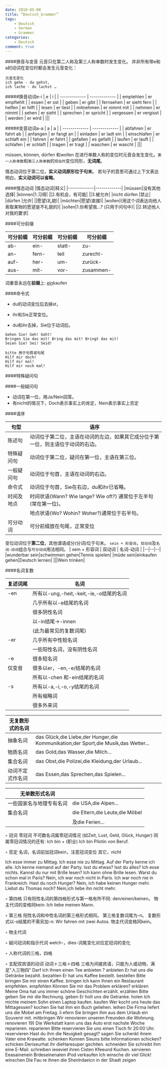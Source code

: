 ```yaml
---
date: 2018-05-08
title: “Deutsch_Grammer”
tags:
    - Deutsch
    - German
    - Grammer
categories:
    - Deutsch
comment: true 
---
```


####换音与变音
元音只在第二人称及第三人称单数时发生变化。 
并非所有带e和a的动词在变位时都会发生元音变化：
```
元音无变化
ich gehe - du gehst, 
ich lache - du lachst …
```
#####换音动词e-i
| e | i |
| ------------- | ------------- |
| emptehlen | er empfiehlt |
| essen | er sst |
| geben | er gibt |
| fernsehen | er sieht fern |
| helfen | er hilft |
| lesen | er liest |
| mitnehmen | er nimmt mit |
| nehmen | er nimmt |
| sehen | er sieht |
| sprechen | er spricht |
| vergessen | er vergisst |
| werden | er wird |
|||


#####变音动词a-a
| a | a |
| ------------- | ------------- |
| abfahren | er fahrt ab |
| anfangen | er fangt an |
| einladen | er ladt ein |
| einschlafen | er schlaft ein |
| fahren | er fahrt |
| gefallen | es gefallt |
| laufen | er lauft |
| schlafen | er schlaft |
| tragen | er tragt |
| waschen | er wascht |
|||

müssen, können, dürfen 和wollen 在进行单数人称的变位时元音会发生变化。`第一人称单数`和`第三人称单数`的`现在时`变位同形，**无词尾**。

情态动词位于第二位，**实义动词原形位于句末**。
若句子的意思可通过上下文表达明白，**实义动词可以省略**。

####情态动词
|情态动词|释义|
|-------------|-------------|
|müssen|没有其他选择|
|können|1.习得|
||2.有机会，有可能|
||3.被允许|
|nicht dürfen |禁止|
|dürfen |允许|
||愿望(礼貌)|
|möchten|愿望(直接)|
|wollen|(用这个词表达向他人索取某物的愿望是不礼貌的)|
|sollen|1.你希望我...? (只用于问句中)|
||2.转述他人对我的要求|

####可分前缀

|可分前缀| 可分前缀 |可分前缀|可分前缀|
|--|--|--|--|
|ab-|ein-|statt-|zu-|
|an-|fern-|teil|zurecht-|
|auf-|her-|um-|zurück-|
|aus-|mit-|vor-|zusammen-|
词重音永远在**前缀**上: <u>ein</u>kaufen

####命令式

+ du的动词变位后去掉st，


+ ihr和Sie正常变位。
+ du和ihr去掉，Sie位于动词后。

```
Gehen Sie! Geh! Geht!
Bringen Sie das mit! Bring das mit! Bringt das mit!
Seien Sie! Sei! Seid!
```

``` 
bitte 用于句首或句尾
Hilf mir doch!
Hilf mir mal!
Hilf mir noch mal!
```



####特殊疑问句

####一般疑问句

+ 动词在第一位，用Ja/Nein回答。
+ 有nicht的情况下，Doch表示事实上的肯定，Nein表示事实上否定

####语序

|句型|语序|
|--|--|
|陈述句|动词位于第二位，主语在动词的左边，如果其它成分位于第一位，则主语位于动词的右边。|
|特殊疑问句|动词位于第二位，疑问在第一位，主语在第三位。|
|一般疑问句|动词位于句首，主语在动词的右边。|
|命令式|动词位于句首，Sie在右边，du和ihr已省略。|
|时间及地点|时间状语(Wann? Wie lange? Wie oft?) 通常位于左半句(常在第一位)。|
||地点状语(Wo? Wohin? Woher?)通常位于右半句。|
|可分动词|可分前缀放在句尾，正常变位|

变位动词位于**第二位**，其他谓语成分(分词)位于句末。
`sein + 形容词`，`双动词`及`名词-动词`组合与`可分动词`用法相同。
| sein + 形容词 | 双动词 | 名词-动词 |
|--|--|--|
|wunderbar sein|schwimmen gehen|Tennis spielen|
|müde sein|einkaufen gehen|Deutsch lernen|
|||Wein trinken|

####名词复数

| 复述词尾 | 名词                                    |
| -------- | --------------------------------------- |
| -en      | 所有以-ung,-heit,-keit,-ie,-o结尾的名词 |
|          | 几乎所有以-e结尾的名词                  |
|          | 很多阴性名词                            |
|          | 以-in结尾→-innen                        |
|          | (此为最常见的复数词尾)                  |
| -er      | 几乎所有中性短名词                      |
|          | 一些阳性名词，没有阴性名词              |
| -e       | 很多短名词                              |
| 仅变音   | 很多以er，-en,-e/结尾的名词             |
||所有以-chen 和-ein结尾的名词|
|-s|所有以-a,-i,-o,-y结尾的名词|
||所有缩略词|
||很多外来词|

|无复数形式的名词| |
|--|--|
|抽象名词|das Glück,die Liebe,der Hunger,die Kommunikation,der Sport,die Musik,das Wetter...|
|物质名词|das Gold,das Wasser,die Milch...|
|集合名词|das Obst,die Polizei,die Kleidung,der Urlaub...|
|动词不定式作名词|das Essen,das Sprechen,das Spielen...|


| 无单数形式名词|          |
| --- | -- |
| 一些国家名与地理专有名词 | die USA,die Alpen...           |
| 集合名词     | die Eltern,die Leute,die Möbel |
|           | 及die Ferien...       |

◦	冠词
零冠词
不可数名词属零冠词情况
(如Zeit, Lust, Geld, Glück, Hunger)
同属零冠词情况的还有:
Ich bin + (职业)
Ich bin Pilotin von Beruf.

◦	否定
名词，名词前加冠词kein，注意冠词变位
其它，nicht

Ich esse immer zu Mittag. lch esse nie zu Mittag.
Auf der Party kenne ich alle. lch kenne niemand auf der Party.
Isst du etwas? Isst du alles? lch esse nichts.
Kannst du nur mit Brille lesen? Ich kann ohne Brille lesen.
Warst du schon mal in Paris? Nein, ich war noch nicht in Paris. Ich war noch nie in Frankreich.
Hast du noch Hunger? Nein, ich habe keinen Hunger mehr.
Liebst du Thomas noch? Nein,ich liebe ihn nicht mehr.

◦	第四格
只有阳性名词的第四格形式与第一格有所不同: den/einen/keinen。
物主代词的变格同kein: Ich liebe meinen Mann.

◦	第三格
阳性名词和中性名词的第三格形式相同。
第三格复数词尾为-n。
复数形式以-s结尾的不需另加-n: Wir fahren mit zwei Autos.
物主代词变格同kein。

◦	物主代词

◦	疑问冠词和指示代词
welch-，dies-词尾变化对应定冠词的变化

◦	人称代词的三格，四格

◦	支配双宾语的动词
动词＋三格＋四格
三格为间接宾语，只能为人或动物，满足"人三物四"
Darf ich Ihnen einen Tee anbieten ? 
anbieten
Er hat uns die Getränke bezahlt.
bezahlen
Er hat uns Kaffee bestellt.
bestellen
Bitte bringen Sie mir einen Kaffee.
bringen
Ich kann Ihnen ein Restaurant empfehlen.
empfehlen
Können Sie mir das Problem erklären?
erklären
Meine Oma hat uns immer schöne Geschichten erzählt.
erzählen
Bitte geben Sie mir die Rechnung.
geben
Er holt uns die Getranke.
holen
Ich michte meinem Sohn einen Laptop kaufen.
kaufen
Wer kocht uns heute das Mittagessen?
kochen
Sie hat ihm ein Buch geliehen.
leihen
Die Firma liefert uns die Mobel am Freitag.
li efern
Sie bringen ihm aus dem Urlaub ein Souvenir mit.
mitbringen
Wir renovieren unseren Freunden die Wohnung.
renovieren
19)
Die Werkstatt kann uns das Auto erst nachste Woche reparieren.
reparieren
Bitte reservieren Sie uns einen Tisch fir 20:00 Uhr.
reservieren
Hast du ihm die Neuigkeit gesagt?
sagen
Sie schenkt ihrem Vater eine Krawatte.
schenken
Konnen Sieuns bitte Informationen schicken?
schicken
Deriseurhat ihr dieHaresuper gschiten.
schneiden
Sie schreibt ihm eine E-Mail.
schreiben
ieseviet ihren Cisten Kfeeund Kuchen.
servieren
Eeasainenein Brdeseinenaten iPod
verkaufen
Ich winsche dir viel Glick!
winschen
Die Fau re ihnen die Shenlrdaeicn in der Shadt
zeigen